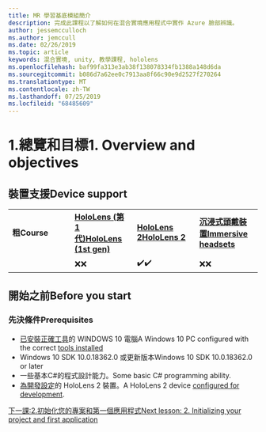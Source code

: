 ```yaml
---
title: MR 學習基底模組簡介
description: 完成此課程以了解如何在混合實境應用程式中實作 Azure 臉部辨識。
author: jessemcculloch
ms.author: jemccull
ms.date: 02/26/2019
ms.topic: article
keywords: 混合實境, unity, 教學課程, hololens
ms.openlocfilehash: baf99fa313e3ab38f138078334fb1388a148d6da
ms.sourcegitcommit: b086d7a62ee0c7913aa8f66c90e9d2527f270264
ms.translationtype: MT
ms.contentlocale: zh-TW
ms.lasthandoff: 07/25/2019
ms.locfileid: "68485609"
---
```

# <a name="1-overview-and-objectives"></a><span data-ttu-id="fd2e1-104">1.總覽和目標</span><span class="sxs-lookup"><span data-stu-id="fd2e1-104">1. Overview and objectives</span></span>

## <a name="device-support"></a><span data-ttu-id="fd2e1-105">裝置支援</span><span class="sxs-lookup"><span data-stu-id="fd2e1-105">Device support</span></span>

<table>
    <colgroup>
    <col width="25%" />
    <col width="25%" />
    <col width="25%" />
    <col width="25%" />
    </colgroup>
    <tr>
        <td><span data-ttu-id="fd2e1-106"><strong>粗</strong></span><span class="sxs-lookup"><span data-stu-id="fd2e1-106"><strong>Course</strong></span></span></td>
        <td><span data-ttu-id="fd2e1-107"><a href="hololens-hardware-details.md"><strong>HoloLens (第 1 代)</strong></a></span><span class="sxs-lookup"><span data-stu-id="fd2e1-107"><a href="hololens-hardware-details.md"><strong>HoloLens (1st gen)</strong></a></span></span></td>
        <td><span data-ttu-id="fd2e1-108"><a href="https://www.microsoft.com/en-us/hololens/hardware"><strong>HoloLens 2</strong></a></span><span class="sxs-lookup"><span data-stu-id="fd2e1-108"><a href="https://www.microsoft.com/en-us/hololens/hardware"><strong>HoloLens 2</strong></a></span></span></td>
        <td><span data-ttu-id="fd2e1-109"><a href="immersive-headset-hardware-details.md"><strong>沉浸式頭戴裝置</strong></a></span><span class="sxs-lookup"><span data-stu-id="fd2e1-109"><a href="immersive-headset-hardware-details.md"><strong>Immersive headsets</strong></a></span></span></td>
    </tr>
     <tr>
        <td></td>
        <td><span data-ttu-id="fd2e1-110">❌</span><span class="sxs-lookup"><span data-stu-id="fd2e1-110">❌</span></span></td>
        <td><span data-ttu-id="fd2e1-111">✔️</span><span class="sxs-lookup"><span data-stu-id="fd2e1-111">✔️</span></span></td>
        <td><span data-ttu-id="fd2e1-112">❌</span><span class="sxs-lookup"><span data-stu-id="fd2e1-112">❌</span></span></td>
    </tr>
</table>

## <a name="before-you-start"></a><span data-ttu-id="fd2e1-113">開始之前</span><span class="sxs-lookup"><span data-stu-id="fd2e1-113">Before you start</span></span>

### <a name="prerequisites"></a><span data-ttu-id="fd2e1-114">先決條件</span><span class="sxs-lookup"><span data-stu-id="fd2e1-114">Prerequisites</span></span>

* <span data-ttu-id="fd2e1-115">[已安裝正確工具](install-the-tools.md)的 WINDOWS 10 電腦</span><span class="sxs-lookup"><span data-stu-id="fd2e1-115">A Windows 10 PC configured with the correct [tools installed](install-the-tools.md)</span></span>
* <span data-ttu-id="fd2e1-116">Windows 10 SDK 10.0.18362.0 或更新版本</span><span class="sxs-lookup"><span data-stu-id="fd2e1-116">Windows 10 SDK 10.0.18362.0 or later</span></span>
* <span data-ttu-id="fd2e1-117">一些基本C#的程式設計能力。</span><span class="sxs-lookup"><span data-stu-id="fd2e1-117">Some basic C# programming ability.</span></span>
* <span data-ttu-id="fd2e1-118">[為開發設定](using-visual-studio.md#enabling-developer-mode)的 HoloLens 2 裝置。</span><span class="sxs-lookup"><span data-stu-id="fd2e1-118">A HoloLens 2 device [configured for development](using-visual-studio.md#enabling-developer-mode).</span></span>

[<span data-ttu-id="fd2e1-119">下一課:2.初始化您的專案和第一個應用程式</span><span class="sxs-lookup"><span data-stu-id="fd2e1-119">Next lesson: 2. Initializing your project and first application</span></span>](mrlearning-base-ch1.md)
